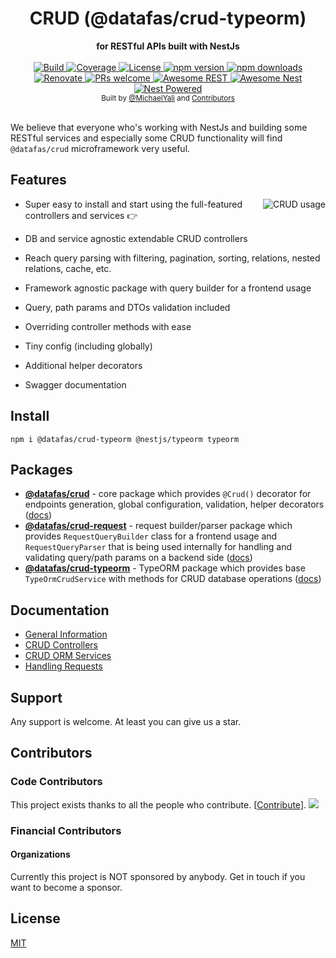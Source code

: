 <div align="center">
  <h1>CRUD (@datafas/crud-typeorm)</h1>
</div>
<div align="center">
  <strong>for RESTful APIs built with NestJs</strong>
</div>

<br />

<div align="center">
  <a href="https://travis-ci.org/4Digital-LLC/dataui-nestjs-crud">
    <img src="https://github.com/4Digital-LLC/dataui-nestjs-crud/workflows/Tests/badge.svg" alt="Build" />
  </a>
  <a href="https://coveralls.io/github/4Digital-LLC/dataui-nestjs-crud?branch=master">
    <img src="https://coveralls.io/repos/github/4Digital-LLC/dataui-nestjs-crud/badge.svg" alt="Coverage" />
  </a>
  <a href="https://github.com/4Digital-LLC/dataui-nestjs-crud/blob/master/LICENSE">
    <img src="https://img.shields.io/github/license/4Digital-LLC/dataui-nestjs-crud.svg" alt="License" />
  </a>
  <a href="https://www.npmjs.com/package/@datafas/crud">
    <img src="https://img.shields.io/npm/v/@datafas/crud.svg" alt="npm version" />
  </a>
  <a href="https://www.npmjs.com/org/nestjsx">
    <img src="https://img.shields.io/npm/dm/@datafas/crud.svg" alt="npm downloads" />
  </a>
  <a href="https://renovatebot.com/">
    <img src="https://img.shields.io/badge/renovate-enabled-brightgreen.svg" alt="Renovate" />
  </a>
  <a href="http://makeapullrequest.com">
    <img src="https://img.shields.io/badge/PRs-welcome-brightgreen.svg?style=flat-square" alt="PRs welcome" />
  </a>
  <a href="https://github.com/marmelab/awesome-rest#nodejs">
    <img src="https://raw.githubusercontent.com/4Digital-LLC/dataui-nestjs-crud/master/img/awesome-rest.svg?sanitize=true" alt="Awesome REST" />
  </a>
  <a href="https://github.com/juliandavidmr/awesome-nestjs#components--libraries">
    <img src="https://raw.githubusercontent.com/4Digital-LLC/dataui-nestjs-crud/master/img/awesome-nest.svg?sanitize=true" alt="Awesome Nest" />
  </a>
  <a href="https://github.com/nestjs/nest">
    <img src="https://raw.githubusercontent.com/4Digital-LLC/dataui-nestjs-crud/master/img/nest-powered.svg?sanitize=true" alt="Nest Powered" />
  </a>
</div>

<div align="center">
  <sub>Built by
  <a href="https://twitter.com/MichaelYali">@MichaelYali</a> and
  <a href="https://github.com/4Digital-LLC/dataui-nestjs-crud/graphs/contributors">
    Contributors
  </a>
</div>

<br />

We believe that everyone who's working with NestJs and building some RESTful services and especially some CRUD functionality will find `@datafas/crud` microframework very useful.

## Features

<img align="right" src="https://raw.githubusercontent.com/4Digital-LLC/dataui-nestjs-crud/master/img/crud-usage2.png" alt="CRUD usage" />

- Super easy to install and start using the full-featured controllers and services :point_right:

- DB and service agnostic extendable CRUD controllers

- Reach query parsing with filtering, pagination, sorting, relations, nested relations, cache, etc.

- Framework agnostic package with query builder for a frontend usage

- Query, path params and DTOs validation included

- Overriding controller methods with ease

- Tiny config (including globally)

- Additional helper decorators

- Swagger documentation

## Install

```shell
npm i @datafas/crud-typeorm @nestjs/typeorm typeorm
```

## Packages

- [**@datafas/crud**](https://www.npmjs.com/package/@datafas/crud) - core package which provides `@Crud()` decorator for endpoints generation, global configuration, validation, helper decorators ([docs](https://4Digital-LLC.github.io/dataui-nestjs-crud/controllers/#description))
- [**@datafas/crud-request**](https://www.npmjs.com/package/@datafas/crud-request) - request builder/parser package which provides `RequestQueryBuilder` class for a frontend usage and `RequestQueryParser` that is being used internally for handling and validating query/path params on a backend side ([docs](https://4Digital-LLC.github.io/dataui-nestjs-crud/requests/#frontend-usage))
- [**@datafas/crud-typeorm**](https://www.npmjs.com/package/@datafas/crud-typeorm) - TypeORM package which provides base `TypeOrmCrudService` with methods for CRUD database operations ([docs](https://4Digital-LLC.github.io/dataui-nestjs-crud/service-typeorm/))

## Documentation

- [General Information](https://4Digital-LLC.github.io/dataui-nestjs-crud/)
- [CRUD Controllers](https://4Digital-LLC.github.io/dataui-nestjs-crud/controllers/#description)
- [CRUD ORM Services](https://4Digital-LLC.github.io/dataui-nestjs-crud/services/)
- [Handling Requests](https://4Digital-LLC.github.io/dataui-nestjs-crud/requests/#description)

## Support

Any support is welcome. At least you can give us a star.

## Contributors

### Code Contributors

This project exists thanks to all the people who contribute. [[Contribute](CONTRIBUTING.md)].
<a href="https://github.com/4Digital-LLC/dataui-nestjs-crud/graphs/contributors"><img src="https://opencollective.com/nestjsx/contributors.svg?width=890&button=false" /></a>

### Financial Contributors

#### Organizations

Currently this project is NOT sponsored by anybody. Get in touch if you want to become a sponsor.

## License

[MIT](LICENSE)
